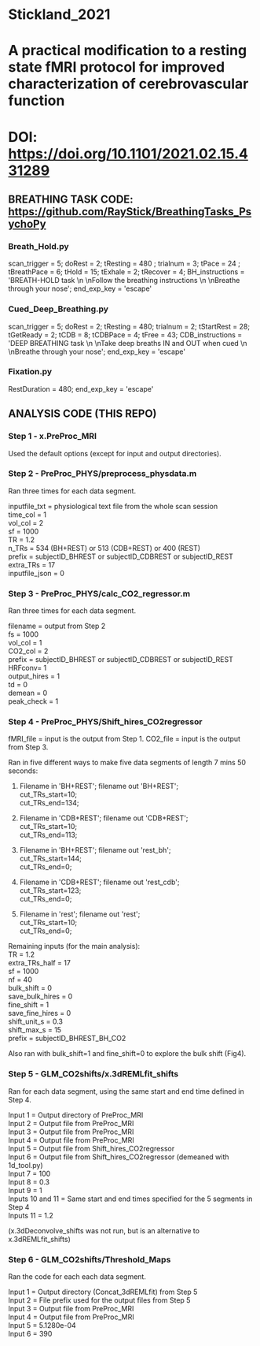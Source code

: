 # Stickland_2021

# A practical modification to a resting state fMRI protocol for improved characterization of cerebrovascular function

# DOI: https://doi.org/10.1101/2021.02.15.431289

## BREATHING TASK CODE: https://github.com/RayStick/BreathingTasks_PsychoPy

### Breath_Hold.py

scan_trigger = 5; doRest = 2; tResting = 480 ; trialnum = 3; tPace = 24 ; tBreathPace = 6; tHold = 15; tExhale = 2; tRecover = 4; BH_instructions = 'BREATH-HOLD task \n \nFollow the breathing instructions \n \nBreathe through your nose'; end_exp_key = 'escape'

### Cued_Deep_Breathing.py

scan_trigger = 5; doRest = 2; tResting = 480; trialnum = 2; tStartRest = 28; tGetReady = 2; tCDB = 8; tCDBPace = 4; tFree = 43; CDB_instructions = 'DEEP BREATHING task \n \nTake deep breaths IN and OUT when cued \n \nBreathe through your nose'; end_exp_key = 'escape'

### Fixation.py

RestDuration = 480; end_exp_key = 'escape'

## ANALYSIS CODE (THIS REPO)

### Step 1 - x.PreProc_MRI

Used the default options (except for input and output directories).

### Step 2 - PreProc_PHYS/preprocess_physdata.m

Ran three times for each data segment.

inputfile_txt = physiological text file from the whole scan session \
time_col = 1 \
vol_col = 2 \
sf = 1000 \
TR = 1.2 \
n_TRs = 534 (BH+REST) or 513 (CDB+REST) or 400 (REST) \
prefix = subjectID_BHREST or subjectID_CDBREST or subjectID_REST \
extra_TRs = 17 \
inputfile_json = 0

### Step 3 - PreProc_PHYS/calc_CO2_regressor.m

Ran three times for each data segment.

filename = output from Step 2 \
fs = 1000 \
vol_col = 1 \
CO2_col = 2 \
prefix = subjectID_BHREST or subjectID_CDBREST or subjectID_REST \
HRFconv= 1 \
output_hires = 1 \
td = 0 \
demean = 0 \
peak_check = 1

### Step 4 - PreProc_PHYS/Shift_hires_CO2regressor

fMRI_file = input is the output from Step 1.
CO2_file = input is the output from Step 3.

Ran in five different ways to make five data segments of length 7 mins 50 seconds:

1. Filename in 'BH+REST'; filename out 'BH+REST'; \
cut_TRs_start=10; \
cut_TRs_end=134;

2. Filename in 'CDB+REST'; filename out 'CDB+REST'; \
cut_TRs_start=10; \
cut_TRs_end=113;

3. Filename in 'BH+REST'; filename out 'rest_bh'; \
cut_TRs_start=144; \
cut_TRs_end=0;

4. Filename in 'CDB+REST'; filename out 'rest_cdb'; \
cut_TRs_start=123; \
cut_TRs_end=0;

5. Filename in 'rest'; filename out 'rest'; \
cut_TRs_start=10; \
cut_TRs_end=0;

Remaining inputs (for the main analysis): \
TR = 1.2 \
extra_TRs_half = 17 \
sf = 1000 \
nf = 40 \
bulk_shift = 0 \
save_bulk_hires = 0 \
fine_shift = 1 \
save_fine_hires = 0 \
shift_unit_s = 0.3 \
shift_max_s = 15 \
prefix = subjectID_BHREST_BH_CO2

Also ran with bulk_shift=1 and fine_shift=0 to explore the bulk shift (Fig4).

### Step 5  - GLM_CO2shifts/x.3dREMLfit_shifts

Ran for each data segment, using the same start and end time defined in Step 4.

Input 1 = Output directory of PreProc_MRI \
Input 2 = Output file from PreProc_MRI \
Input 3 = Output file from PreProc_MRI \
Input 4 = Output file from PreProc_MRI \
Input 5 = Output file from Shift_hires_CO2regressor \
Input 6 = Output file from Shift_hires_CO2regressor (demeaned with 1d_tool.py) \
Input 7 = 100 \
Input 8 = 0.3 \
Input 9 = 1 \
Inputs 10 and 11 = Same start and end times specified for the 5 segments in Step 4 \
Inputs 11 = 1.2

(x.3dDeconvolve_shifts was not run, but is an alternative to x.3dREMLfit_shifts)

### Step 6 - GLM_CO2shifts/Threshold_Maps

Ran the code for each each data segment.

Input 1 = Output directory (Concat_3dREMLfit) from Step 5 \
Input 2 = File prefix used for the output files from Step 5 \
Input 3 = Output file from PreProc_MRI \
Input 4 = Output file from PreProc_MRI \
Input 5 = 5.1280e-04 \
Input 6 = 390


